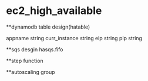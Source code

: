 # ec2_high_available


**dynamodb table design(hatable)

appname        string
curr_instance          string
eip           string
pip           string


**sqs desgin
hasqs.fifo

**step function


**autoscaling group

